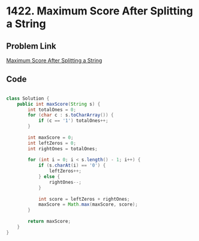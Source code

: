# 1422. Maximum Score After Splitting a String

## Problem Link
[Maximum Score After Splitting a String](https://leetcode.com/problems/maximum-score-after-splitting-a-string/)

## Code

```java

class Solution {
    public int maxScore(String s) {
        int totalOnes = 0;
        for (char c : s.toCharArray()) {
            if (c == '1') totalOnes++;
        }
        
        int maxScore = 0;
        int leftZeros = 0; 
        int rightOnes = totalOnes; 
        
        for (int i = 0; i < s.length() - 1; i++) {
            if (s.charAt(i) == '0') {
                leftZeros++;
            } else {
                rightOnes--;
            }
            
            int score = leftZeros + rightOnes;
            maxScore = Math.max(maxScore, score);
        }
        
        return maxScore;
    }
}
